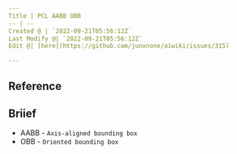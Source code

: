 ```yaml
---
Title | PCL AABB OBB
-- | --
Created @ | `2022-09-21T05:56:12Z`
Last Modify @| `2022-09-21T05:56:12Z`
Edit @| [here](https://github.com/junxnone/aiwiki/issues/315)

---
```

## Reference

## Briief

- AABB - `Axis-aligned bounding box`
- OBB - `Oriented bounding box` 
